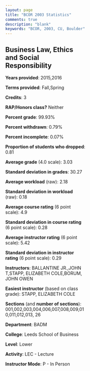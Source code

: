 ```yaml
---
layout: page
title: "BCOR 2003 Statistics"
comments: true
description: "blank"
keywords: "BCOR, 2003, CU, Boulder"
--- 
```

<head>
<script src="https://ajax.googleapis.com/ajax/libs/jquery/2.1.3/jquery.min.js"></script>
<script src="https://dl.dropboxusercontent.com/s/pc42nxpaw1ea4o9/highcharts.js?dl=0"></script>
<!-- <script src="../assets/js/highcharts.js"></script> -->
<style type="text/css">@font-face {
	font-family: "Bebas Neue";
	src: url(https://www.filehosting.org/file/details/544349/BebasNeue%20Regular.otf) format("opentype");
	}
	h1.Bebas { 
		font-family: "Bebas Neue", Verdana, Tahoma;
	}
</style>
</head>
<body>
	<div id="container" style="float: right; width: 45%; height: 88%; margin-left: 2.5%; margin-right: 2.5%;"></div>
	<script language="JavaScript">
		$(document).ready(function() {
		var chart = {type: 'column'};
		var title = {text: 'Grade Distribution'};
		var xAxis = {categories: ['A','B','C','D','F'],crosshair: true};
		var yAxis = {min: 0,title: {text: 'Percentage'}};
		var tooltip = {headerFormat: '<center><b><span style="font-size:20px">{point.key}</span></b></center>',
		               pointFormat: '<td style="padding:0"><b>{point.y:.1f}%</b></td>',
		               footerFormat: '</table>',shared: true,useHTML: true};
		var plotOptions = {column: {pointPadding: 0.0,borderWidth: 0}};  
		var credits = {enabled: false};var series= [{name: 'Percent',data: [23.87,53.66,20.07,2.22,0.18,]}];
		var json = {};
		json.chart = chart;
		json.title = title;
		json.tooltip = tooltip;
		json.xAxis = xAxis;
		json.yAxis = yAxis;  
		json.series = series;
		json.plotOptions = plotOptions;  
		json.credits = credits;
		$('#container').highcharts(json);
	});
	</script>
</body>
			   
## Business Law, Ethics and Social Responsibility

**Years provided**: 2015,2016

**Terms provided**: Fall,Spring

**Credits**: 3

**RAP/Honors class?** Neither

**Percent grade**: 99.93%

**Percent withdrawn**: 0.79%

**Percent incomplete**: 0.07%

**Proportion of students who dropped**: 0.81

**Average grade** (4.0 scale): 3.03

**Standard deviation in grades**: 30.27

**Average workload** (raw): 2.18

**Standard deviation in workload** (raw): 0.18

**Average course rating** (6 point scale): 4.9

**Standard deviation in course rating** (6 point scale): 0.28

**Average instructor rating** (6 point scale): 5.42

**Standard deviation in instructor rating** (6 point scale): 0.29

**Instructors**: BALLANTINE JR.,JOHN T,STAPP, ELIZABETH COLE,BORUM, JOHN OWEN

**Easiest instructor** (based on class grade): STAPP, ELIZABETH COLE

**Sections** (and **number of sections**): 001,002,003,004,006,007,008,009,010,011,012,013, 26

**Department**: BADM

**College**: Leeds School of Business

**Level**: Lower

**Activity**: LEC - Lecture

**Instructor Mode**: P  - In Person